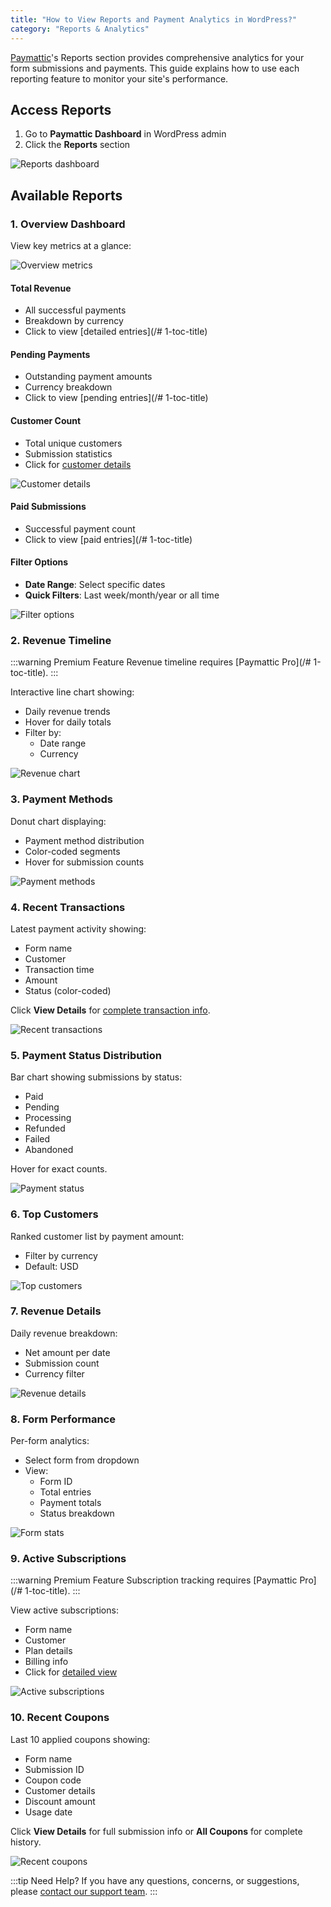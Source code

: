 ```yaml
---
title: "How to View Reports and Payment Analytics in WordPress?"
category: "Reports & Analytics"
---
```


[Paymattic](https://paymattic.com/)'s Reports section provides comprehensive analytics for your form submissions and payments. This guide explains how to use each reporting feature to monitor your site's performance.

## Access Reports

1. Go to **Paymattic Dashboard** in WordPress admin
2. Click the **Reports** section

![Reports dashboard](/images/reports-and-analyticsi/how-to-view-the-reports-and-payment-analytics-in-wordpress-with-paymattic/Reports-section-of-Paymattic-scaled.webp)

## Available Reports

### 1. Overview Dashboard

View key metrics at a glance:

![Overview metrics](/images/reports-and-analyticsi/how-to-view-the-reports-and-payment-analytics-in-wordpress-with-paymattic/Reports-Overview-section-scaled.webp)

#### Total Revenue
- All successful payments
- Breakdown by currency
- Click to view [detailed entries](/# 1-toc-title)

#### Pending Payments
- Outstanding payment amounts
- Currency breakdown
- Click to view [pending entries](/# 1-toc-title)

#### Customer Count
- Total unique customers
- Submission statistics
- Click for [customer details](/how-to-view-customer-profile-in-wordpress)

![Customer details](/images/reports-and-analyticsi/how-to-view-the-reports-and-payment-analytics-in-wordpress-with-paymattic/Customer-detail-page-scaled.webp)

#### Paid Submissions
- Successful payment count
- Click to view [paid entries](/# 1-toc-title)

#### Filter Options
- **Date Range**: Select specific dates
- **Quick Filters**: Last week/month/year or all time

![Filter options](/images/reports-and-analyticsi/how-to-view-the-reports-and-payment-analytics-in-wordpress-with-paymattic/Two-filter-options-of-reports-overview-scaled.webp)

### 2. Revenue Timeline

:::warning Premium Feature
Revenue timeline requires [Paymattic Pro](/# 1-toc-title).
:::

Interactive line chart showing:
- Daily revenue trends
- Hover for daily totals
- Filter by:
  - Date range
  - Currency

![Revenue chart](/images/reports-and-analyticsi/how-to-view-the-reports-and-payment-analytics-in-wordpress-with-paymattic/Revenue-for-Period.webp)

### 3. Payment Methods

Donut chart displaying:
- Payment method distribution
- Color-coded segments
- Hover for submission counts

![Payment methods](/images/reports-and-analyticsi/how-to-view-the-reports-and-payment-analytics-in-wordpress-with-paymattic/Payment-Methods.webp)

### 4. Recent Transactions

Latest payment activity showing:
- Form name
- Customer
- Transaction time
- Amount
- Status (color-coded)

Click **View Details** for [complete transaction info](/how-to-view-single-submission-data-and-manage-payments-in-paymattic).

![Recent transactions](/images/reports-and-analyticsi/how-to-view-the-reports-and-payment-analytics-in-wordpress-with-paymattic/Recent-transaction-scaled.webp)

### 5. Payment Status Distribution

Bar chart showing submissions by status:
- Paid
- Pending
- Processing
- Refunded
- Failed
- Abandoned

Hover for exact counts.

![Payment status](/images/reports-and-analyticsi/how-to-view-the-reports-and-payment-analytics-in-wordpress-with-paymattic/Payment-Statuses.webp)

### 6. Top Customers

Ranked customer list by payment amount:
- Filter by currency
- Default: USD

![Top customers](/images/reports-and-analyticsi/how-to-view-the-reports-and-payment-analytics-in-wordpress-with-paymattic/Top-Customers.webp)

### 7. Revenue Details

Daily revenue breakdown:
- Net amount per date
- Submission count
- Currency filter

![Revenue details](/images/reports-and-analyticsi/how-to-view-the-reports-and-payment-analytics-in-wordpress-with-paymattic/Revenue-Break-Down.webp)

### 8. Form Performance

Per-form analytics:
- Select form from dropdown
- View:
  - Form ID
  - Total entries
  - Payment totals
  - Status breakdown

![Form stats](/images/reports-and-analyticsi/how-to-view-the-reports-and-payment-analytics-in-wordpress-with-paymattic/Form-Stats.webp)

### 9. Active Subscriptions

:::warning Premium Feature
Subscription tracking requires [Paymattic Pro](/# 1-toc-title).
:::

View active subscriptions:
- Form name
- Customer
- Plan details
- Billing info
- Click for [detailed view](/how-to-view-single-submission-data-and-manage-payments-in-paymattic)

![Active subscriptions](/images/reports-and-analyticsi/how-to-view-the-reports-and-payment-analytics-in-wordpress-with-paymattic/Active-Subscriptions-scaled.webp)

### 10. Recent Coupons

Last 10 applied coupons showing:
- Form name
- Submission ID
- Coupon code
- Customer details
- Discount amount
- Usage date

Click **View Details** for full submission info or **All Coupons** for complete history.

![Recent coupons](/images/reports-and-analyticsi/how-to-view-the-reports-and-payment-analytics-in-wordpress-with-paymattic/recently-applied-coupon-Paymattic-scaled.webp)

:::tip Need Help?
If you have any questions, concerns, or suggestions, please [contact our support team](https://wpmanageninja.com/support-tickets/).
:::